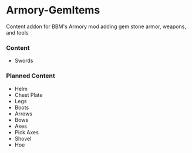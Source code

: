 # Armory-GemItems
Content addon for BBM's Armory mod adding gem stone armor, weapons, and tools

### Content
* Swords

### Planned Content
* Helm
* Chest Plate
* Legs
* Boots
* Arrows
* Bows
* Axes
* Pick Axes
* Shovel
* Hoe
